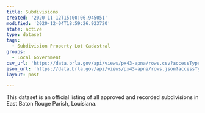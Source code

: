 ```yaml
---
title: Subdivisions
created: '2020-11-12T15:00:06.945051'
modified: '2020-12-04T18:59:26.923720'
state: active
type: dataset
tags:
  - Subdivision Property Lot Cadastral
groups:
  - Local Government
csv_url: 'https://data.brla.gov/api/views/px43-apna/rows.csv?accessType=DOWNLOAD'
json_url: 'https://data.brla.gov/api/views/px43-apna/rows.json?accessType=DOWNLOAD'
layout: post

---
```

This dataset is an official listing of all approved and recorded subdivisions in East Baton Rouge Parish, Louisiana.
